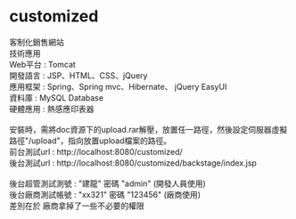 # customized
客制化銷售網站<br/>
技術應用<br/>
Web平台 : Tomcat<br/>
開發語言 : JSP、HTML、CSS、jQuery<br/>
應用框架 : Spring、Spring mvc、Hibernate、 jQuery EasyUI<br/>
資料庫 : MySQL Database<br/>
硬體應用 : 熱感應印表器<br/>
<br/>
安裝時，需將doc資源下的upload.rar解壓，放置任一路徑，然後設定伺服器虛擬路徑"/upload"，指向放置upload檔案的路徑。<br/>
前台測試url : http://localhost:8080/customized/<br/>
後台測試url : http://localhost:8080/customized/backstage/index.jsp<br/>
<br/>
後台超管測試測號 : "建龍"  密碼 "admin"  (開發人員使用)<br/>
後台廠商測試帳號 : "xx321" 密碼 "123456"  (廠商使用)<br/>
差別在於 廠商拿掉了一些不必要的權限<br/>
<br/>
